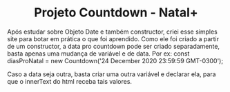 <h1 align="center">Projeto Countdown - Natal+</h1>

Após estudar sobre Objeto Date e também constructor, criei esse simples site para botar em prática o que foi aprendido. Como ele foi criado a partir de um constructor, a data pro countdown pode ser criado separadamente, basta apenas uma mudança de variável e de data.
Por ex: const diasProNatal = new Countdown('24 December 2020 23:59:59 GMT-0300');

Caso a data seja outra, basta criar uma outra variável e declarar ela, para que o innerText do html receba tais valores.

